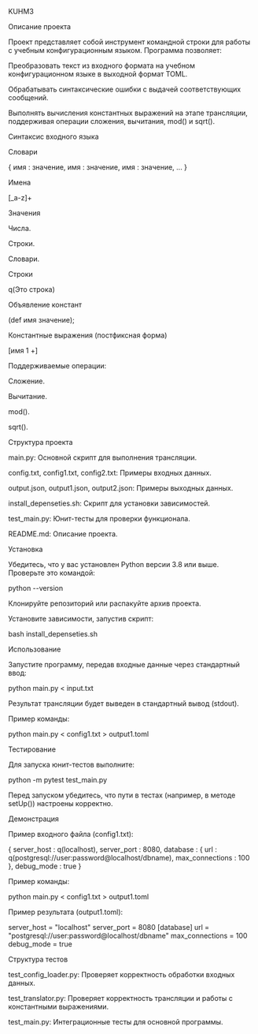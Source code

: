 KUHM3

Описание проекта

Проект представляет собой инструмент командной строки для работы с учебным конфигурационным языком. Программа позволяет:

Преобразовать текст из входного формата на учебном конфигурационном языке в выходной формат TOML.

Обрабатывать синтаксические ошибки с выдачей соответствующих сообщений.

Выполнять вычисления константных выражений на этапе трансляции, поддерживая операции сложения, вычитания, mod() и sqrt().

Синтаксис входного языка

Словари

{
 имя : значение,
 имя : значение,
 имя : значение,
 ...
}

Имена

[_a-z]+

Значения

Числа.

Строки.

Словари.

Строки

q(Это строка)

Объявление констант

(def имя значение);

Константные выражения (постфиксная форма)

[имя 1 +]

Поддерживаемые операции:

Сложение.

Вычитание.

mod().

sqrt().

Структура проекта

main.py: Основной скрипт для выполнения трансляции.

config.txt, config1.txt, config2.txt: Примеры входных данных.

output.json, output1.json, output2.json: Примеры выходных данных.

install_depenseties.sh: Скрипт для установки зависимостей.

test_main.py: Юнит-тесты для проверки функционала.

README.md: Описание проекта.

Установка

Убедитесь, что у вас установлен Python версии 3.8 или выше. Проверьте это командой:

python --version

Клонируйте репозиторий или распакуйте архив проекта.

Установите зависимости, запустив скрипт:

bash install_depenseties.sh

Использование

Запустите программу, передав входные данные через стандартный ввод:

python main.py < input.txt

Результат трансляции будет выведен в стандартный вывод (stdout).

Пример команды:

python main.py < config1.txt > output1.toml

Тестирование

Для запуска юнит-тестов выполните:

python -m pytest test_main.py

Перед запуском убедитесь, что пути в тестах (например, в методе setUp()) настроены корректно.

Демонстрация

Пример входного файла (config1.txt):

{
  server_host : q(localhost),
  server_port : 8080,
  database : {
    url : q(postgresql://user:password@localhost/dbname),
    max_connections : 100
  },
  debug_mode : true
}

Пример команды:

python main.py < config1.txt > output1.toml

Пример результата (output1.toml):

server_host = "localhost"
server_port = 8080
[database]
url = "postgresql://user:password@localhost/dbname"
max_connections = 100
debug_mode = true

Структура тестов

test_config_loader.py: Проверяет корректность обработки входных данных.

test_translator.py: Проверяет корректность трансляции и работы с константными выражениями.

test_main.py: Интеграционные тесты для основной программы.
